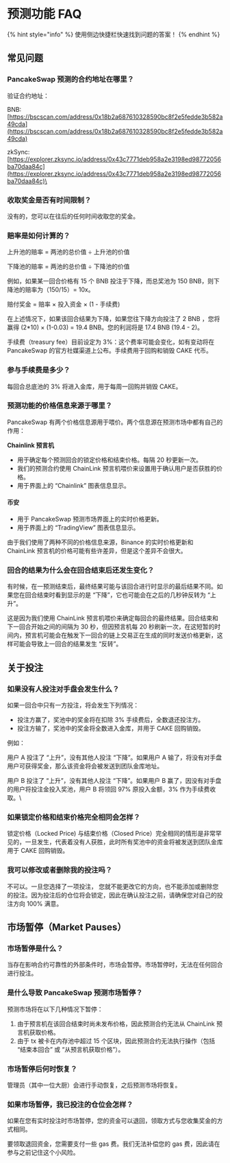 # 预测功能 FAQ

{% hint style="info" %}
使用侧边快捷栏快速找到问题的答案！
{% endhint %}

## 常见问题

### PancakeSwap 预测的合约地址在哪里？&#x20;

验证合约地址：

BNB: [https://bscscan.com/address/0x18b2a687610328590bc8f2e5fedde3b582a49cda](https://bscscan.com/address/0x18b2a687610328590bc8f2e5fedde3b582a49cda)

zkSync: [https://explorer.zksync.io/address/0x43c7771deb958a2e3198ed98772056ba70daa84c](https://explorer.zksync.io/address/0x43c7771deb958a2e3198ed98772056ba70daa84c)\


### 收取奖金是否有时间限制？&#x20;

没有的，您可以在往后的任何时间收取您的奖金。

### 赔率是如何计算的？&#x20;

上升池的赔率 = 两池的总价值 ÷ 上升池的价值&#x20;

下降池的赔率 = 两池的总价值 ÷ 下降池的价值&#x20;

例如，如果某一回合价格有 15 个 BNB 投注于下降，而总奖池为 150 BNB，则下降池的赔率为（150/15）= 10x。

赔付奖金 = 赔率 × 投入资金 × (1 - 手续费)&#x20;

在上述情况下，如果该回合结果为下降，如果您往下降方向投注了 2 BNB ，您将赢得 (2\*10) × (1-0.03) = 19.4 BNB。您的利润将是 17.4 BNB (19.4 - 2)。&#x20;

手续费（treasury fee）目前设定为 3%：这个费率可能会变化，如有变动将在 PancakeSwap 的官方社媒渠道上公布。手续费用于回购和销毁 CAKE 代币。

### 参与手续费是多少？

每回合总底池的 3% 将进入金库，用于每周一回购并销毁 CAKE。

### 预测功能的价格信息来源于哪里？&#x20;

PancakeSwap 有两个价格信息源用于喂价。两个信息源在预测市场中都有自己的作用：

**Chainlink 预言机**&#x20;

* 用于确定每个预测回合的锁定价格和结束价格。每隔 20 秒更新一次。
* 我们的预测合约使用 ChainLink 预言机喂价来设置用于确认用户是否获胜的价格。
* 用于界面上的 “Chainlink” 图表信息显示。

#### 币安&#x20;

* 用于 PancakeSwap 预测市场界面上的实时价格更新。&#x20;
* 用于界面上的 “TradingView” 图表信息显示。

由于我们使用了两种不同的价格信息来源，Binance 的实时价格更新和 ChainLink 预言机的价格可能有些许差异，但是这个差异不会很大。

### 回合的结果为什么会在回合结束后还发生变化？&#x20;

有时候，在一预测结束后，最终结果可能与该回合进行时显示的最后结果不同。如果您在回合结束时看到显示的是 “下降”，它也可能会在之后的几秒钟反转为 “上升”。

这是因为我们使用 ChainLink 预言机喂价来确定每回合的最终结果。回合结束和下一回合开始之间的间隔为 30 秒，但因预言机每 20 秒刷新一次，在这短暂的时间内，预言机可能会在触发下一回合的链上交易正在生成的同时发送价格更新，这样可能会导致上一回合的结果发生 “反转”。

## 关于投注&#x20;

### 如果没有人投注对手盘会发生什么？&#x20;

如果一回合中只有一方投注，将会发生下列情况：

* 投注方赢了，奖池中的奖金将在扣除 3% 手续费后，全数退还投注方。
* 投注方输了，奖池中的奖金将全数进入金库，并用于 CAKE 回购销毁。

例如：

用户 A 投注了 “上升”，没有其他人投注 “下降”。如果用户 A 输了，将没有对手盘用户可获得奖金，那么该资金将会被发送到团队金库地址。

用户 B 投注了 “上升”，没有其他人投注 “下降”。如果用户 B 赢了，因没有对手盘的用户将投注金投入奖池，用户 B 将领回 97% 原投入金额，3% 作为手续费收取。\


### 如果锁定价格和结束价格完全相同会怎样？

锁定价格（Locked Price) 与结束价格（Closed Price）完全相同的情形是非常罕见的，一旦发生，代表着没有人获胜，此时所有奖池中的资金将被发送到团队金库用于 CAKE 回购销毁。

### 我可以修改或者删除我的投注吗？

不可以。一旦您选择了一项投注， 您就不能更改它的方向，也不能添加或删除您的投注。因为投注后的仓位将会锁定，因此在确认投注之前，请确保您对自己的投注方向 100% 满意。

## 市场暂停（Market Pauses）

### 市场暂停是什么？&#x20;

当存在影响合约可靠性的外部条件时，市场会暂停。市场暂停时，无法在任何回合进行投注。&#x20;

### 是什么导致 PancakeSwap 预测市场暂停？&#x20;

预测市场将在以下几种情况下暂停：

1. 由于预言机在该回合结束时尚未发布价格，因此预测合约无法从 ChainLink 预言机获取价格。&#x20;
2. 由于 tx 被卡在内存池中超过 15 个区块，因此预测合约无法执行操作（包括 “结束本回合” 或 “从预言机获取价格”）。

### 市场暂停后何时恢复？&#x20;

管理员（其中一位大厨）会进行手动恢复，之后预测市场将恢复。

### 如果市场暂停，我已投注的仓位会怎样？

如果在您有实时投注时市场暂停，您的资金可以退回，领取方式与您收集奖金的方式相同。&#x20;

要领取退回资金，您需要支付一些 gas 费。我们无法补偿您的 gas 费，因此请在参与之前记住这个小风险。
